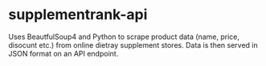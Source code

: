 # supplementrank-api

Uses BeautfulSoup4 and Python to scrape product data (name, price, disocunt etc.) from online dietray supplement stores. Data is then served in JSON format on an API endpoint.
